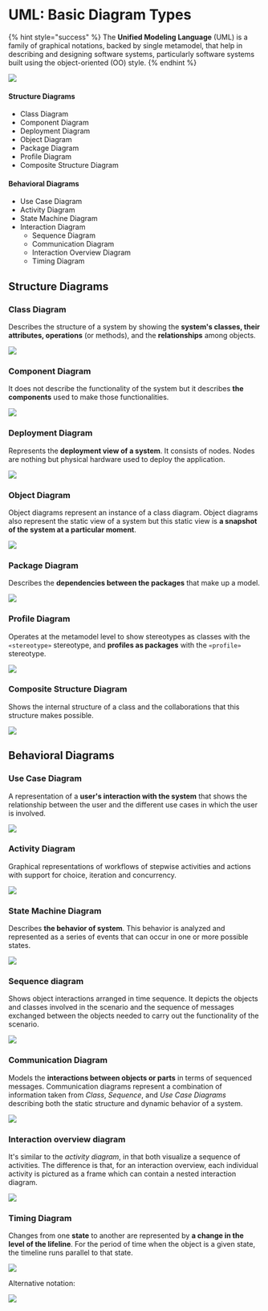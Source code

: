 # UML: Basic Diagram Types

{% hint style="success" %}
The **Unified Modeling Language** \(UML\) is a family of graphical notations, backed by single metamodel, that help in describing and designing software systems, particularly software systems built using the object-oriented \(OO\) style.
{% endhint %}

![](../../.gitbook/assets/uml-diagram-types.png)

#### **Structure Diagrams**

* Class Diagram
* Component Diagram
* Deployment Diagram
* Object Diagram
* Package Diagram
* Profile Diagram
* Composite Structure Diagram

#### **Behavioral Diagrams**

* Use Case Diagram
* Activity Diagram
* State Machine Diagram
* Interaction Diagram
  * Sequence Diagram
  * Communication Diagram
  * Interaction Overview Diagram
  * Timing Diagram

## **Structure Diagrams**

### Class Diagram

Describes the structure of a system by showing the **system's classes, their attributes, operations** \(or methods\), and the **relationships** among objects.

![](../../.gitbook/assets/image%20%2868%29.png)

### Component Diagram

It does not describe the functionality of the system but it describes **the components** used to make those functionalities.

![](../../.gitbook/assets/image%20%28138%29.png)

### Deployment Diagram

Represents the **deployment view of a system**. It consists of nodes. Nodes are nothing but physical hardware used to deploy the application.

![](../../.gitbook/assets/image%20%28168%29.png)

### Object Diagram

Object diagrams represent an instance of a class diagram. Object diagrams also represent the static view of a system but this static view is **a snapshot of the system at a particular moment**.

![](../../.gitbook/assets/image%20%28126%29.png)

### Package Diagram

Describes the **dependencies between the packages** that make up a model.

![](../../.gitbook/assets/image%20%28132%29.png)

### Profile Diagram

Operates at the metamodel level to show stereotypes as classes with the `«stereotype»` stereotype, and **profiles as packages** with the `«profile»` stereotype.

![](../../.gitbook/assets/image%20%2896%29.png)

### Composite Structure Diagram

Shows the internal structure of a class and the collaborations that this structure makes possible.

![](../../.gitbook/assets/image%20%2895%29.png)

## **Behavioral Diagrams**

### Use Case Diagram

A representation of a **user's interaction with the system** that shows the relationship between the user and the different use cases in which the user is involved.

![](../../.gitbook/assets/image%20%2835%29.png)

### Activity Diagram

Graphical representations of workflows of stepwise activities and actions with support for choice, iteration and concurrency.

![](../../.gitbook/assets/image%20%28143%29.png)

### State Machine Diagram

Describes **the behavior of system**. This behavior is analyzed and represented as a series of events that can occur in one or more possible states.

![](../../.gitbook/assets/image%20%28141%29.png)

### Sequence diagram

Shows object interactions arranged in time sequence. It depicts the objects and classes involved in the scenario and the sequence of messages exchanged between the objects needed to carry out the functionality of the scenario.

![](../../.gitbook/assets/image%20%2894%29.png)

### Communication Diagram

Models the **interactions between objects or parts** in terms of sequenced messages. Communication diagrams represent a combination of information taken from _Class_, _Sequence_, and _Use Case Diagrams_ describing both the static structure and dynamic behavior of a system.

![](../../.gitbook/assets/image%20%28121%29.png)

### Interaction overview diagram

It's similar to the _activity diagram_, in that both visualize a sequence of activities. The difference is that, for an interaction overview, each individual activity is pictured as a frame which can contain a nested interaction diagram.

![](../../.gitbook/assets/image%20%28123%29.png)

### Timing Diagram

Changes from one **state** to another are represented by **a change in the level of the lifeline**. For the period of time when the object is a given state, the timeline runs parallel to that state.

![](../../.gitbook/assets/image%20%2884%29.png)

Alternative notation:

![](../../.gitbook/assets/image%20%28166%29.png)

